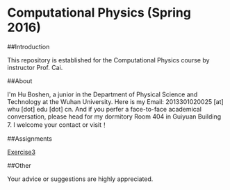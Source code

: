 # **Computational Physics (Spring 2016)**

##Introduction

  This repository is established for the Computational Physics course by instructor Prof. Cai.
  
##About

  I'm Hu Boshen, a junior in the Department of Physical Science and Technology at the Wuhan University. Here is my Email: 2013301020025 [at] whu [dot] edu [dot] cn. And if you perfer a face-to-face academical conversation, please head for my dormitory Room 404 in Guiyuan Building 7. I welcome your contact or visit！
  
##Assignments

  [Exercise3](https://github.com/endeavor19/computationalphysics_N2013301020025/blob/master/Exercise3.md) 
  
##Other

   Your advice or suggestions are highly appreciated.
  
